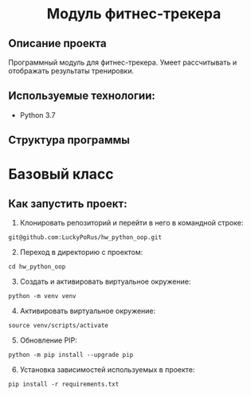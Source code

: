 <h1 align="center">Модуль фитнес-трекера</h1>

## Описание проекта
Программный модуль для фитнес-трекера. Умеет рассчитывать и отображать результаты тренировки.<br/>
## Используемые технологии:<br/>
- Python 3.7
## Структура программы
# Базовый класс
## Как запустить проект:
1. Клонировать репозиторий и перейти в него в командной строке:
```
git@github.com:LuckyPoRus/hw_python_oop.git
```
2. Переход в директорию с проектом:
```
cd hw_python_oop
```
3. Cоздать и активировать виртуальное окружение:
```
python -m venv venv
```
4. Активировать виртуальное окружение:
```
source venv/scripts/activate
```
5. Обновление PIP:
```
python -m pip install --upgrade pip
```
6. Установка зависимостей используемых в проекте:
```
pip install -r requirements.txt
```
